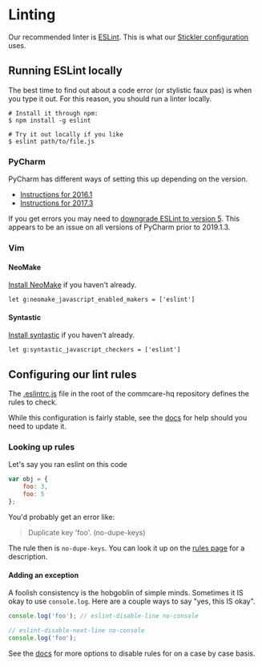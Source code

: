 # Linting

Our recommended linter is [ESLint](http://eslint.org/).
This is what
our [Stickler configuration](https://github.com/dimagi/commcare-hq/blob/679d3ca7cf81d7808b6792a72046cedd891ed62f/.stickler.yml#L10)
uses.

## Running ESLint locally
The best time to find out about a code error (or stylistic faux pas) is when
you type it out.  For this reason, you should run a linter locally.

```shell
# Install it through npm:
$ npm install -g eslint

# Try it out locally if you like
$ eslint path/to/file.js
```

### PyCharm

PyCharm has different ways of setting this up depending on the version.

- [Instructions for 2016.1](https://www.jetbrains.com/help/pycharm/2016.1/using-javascript-code-quality-tools.html?origin=old_help#ESLint)
- [Instructions for 2017.3](https://www.jetbrains.com/help/pycharm/2017.3/eslint.html)

If you get errors you may need to [downgrade ESLint to version 5](https://intellij-support.jetbrains.com/hc/en-us/community/posts/360004195120-TypeError-this-cliEngine-is-not-a-constructor).
This appears to be an issue on all versions of PyCharm prior to 2019.1.3.

### Vim
#### NeoMake
[Install NeoMake](https://github.com/benekastah/neomake) if you haven't
already.
```
let g:neomake_javascript_enabled_makers = ['eslint']
```

#### Syntastic
[Install syntastic](https://github.com/scrooloose/syntastic) if you haven't
already.
```
let g:syntastic_javascript_checkers = ['eslint']
```

## Configuring our lint rules

The [.eslintrc.js](https://github.com/dimagi/commcare-hq/blob/master/.eslintrc.js) file in the root of the commcare-hq repository defines the rules to check.

While this configuration is fairly stable, see the [docs](https://eslint.org/docs/user-guide/configuring#configuring-rules) for help should you need to update it.

### Looking up rules
Let's say you ran eslint on this code
```javascript
var obj = {
    foo: 3,
    foo: 5
};
```
You'd probably get an error like:
> Duplicate key 'foo'. (no-dupe-keys)

The rule then is `no-dupe-keys`.  You can look it up on the [rules
page](http://eslint.org/docs/rules/) for a description.

#### Adding an exception
A foolish consistency is the hobgoblin of simple minds.  Sometimes it IS okay
to use `console.log`.  Here are a couple ways to say "yes, this IS okay".
```javascript
console.log('foo'); // eslint-disable-line no-console

// eslint-disable-next-line no-console
console.log('foo');
```
See the [docs](https://eslint.org/docs/user-guide/configuring#disabling-rules-with-inline-comments)
for more options to disable rules for on a case by case basis.
